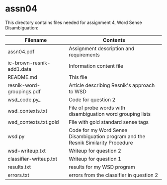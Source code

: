 # assn04

This directory contains files needed for assignment 4, Word Sense Disambiguation: 

Filename | Contents
-------- | --------
assn04.pdf | Assignment description and requirements
ic-brown-resnik-add1.data | Information content file 
README.md | This file
resnik-word-groupings.pdf |  Article describing Resnik's approach to WSD
wsd\_code.py_ |  Code for question 2
wsd\_contexts.txt |  File of probe words with disambiguation word grouping lists
wsd\_contexts.txt.gold |  File with gold standard sense tags
wsd.py | Code for my Word Sense Disambiguation program and the Resnik Similarity Procedure
wsd-writeup.txt | Writeup for question 2
classifier-writeup.txt | Writeup for question 1 
results.txt | results for my WSD program 
errors.txt | errors from the classifier in question 2 




